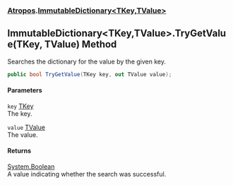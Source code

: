 ### [Atropos](./Atropos.md 'Atropos').[ImmutableDictionary&lt;TKey,TValue&gt;](./ImmutableDictionary-TKey_TValue-.md 'Atropos.ImmutableDictionary&lt;TKey,TValue&gt;')
## ImmutableDictionary&lt;TKey,TValue&gt;.TryGetValue(TKey, TValue) Method
Searches the dictionary for the value by the given key.  
```csharp
public bool TryGetValue(TKey key, out TValue value);
```
#### Parameters
<a name='Atropos-ImmutableDictionary-TKey_TValue--TryGetValue(TKey_TValue)-key'></a>
`key` [TKey](./ImmutableDictionary-TKey_TValue-.md#Atropos-ImmutableDictionary-TKey_TValue--TKey 'Atropos.ImmutableDictionary&lt;TKey,TValue&gt;.TKey')  
The key.  
  
<a name='Atropos-ImmutableDictionary-TKey_TValue--TryGetValue(TKey_TValue)-value'></a>
`value` [TValue](./ImmutableDictionary-TKey_TValue-.md#Atropos-ImmutableDictionary-TKey_TValue--TValue 'Atropos.ImmutableDictionary&lt;TKey,TValue&gt;.TValue')  
The value.  
  
#### Returns
[System.Boolean](https://docs.microsoft.com/en-us/dotnet/api/System.Boolean 'System.Boolean')  
A value indicating whether the search was successful.  
